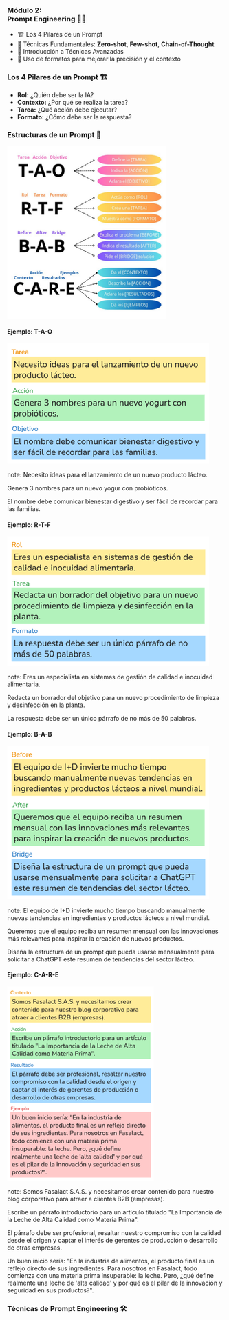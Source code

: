 
### Módulo 2:<br> Prompt Engineering 🚀✨

- 🏗️ Los 4 Pilares de un Prompt  <!-- .element: class="fragment" data-fragment-index="1" -->
- 🧠 Técnicas Fundamentales:<!-- .element: class="fragment" data-fragment-index="2" --> **Zero-shot**<!-- .element: class="fragment" data-fragment-index="2" -->, **Few-shot**<!-- .element: class="fragment" data-fragment-index="2" -->, **Chain-of-Thought**<!-- .element: class="fragment" data-fragment-index="2" -->
- 🚀 Introducción a Técnicas Avanzadas  <!-- .element: class="fragment" data-fragment-index="3" -->
- 📝 Uso de formatos para mejorar la precisión y el contexto  <!-- .element: class="fragment" data-fragment-index="4" -->



### Los 4 Pilares de un Prompt 🏗️

- **Rol:** ¿Quién debe ser la IA?
- **Contexto:** ¿Por qué se realiza la tarea?
- **Tarea:** ¿Qué acción debe ejecutar?
- **Formato:** ¿Cómo debe ser la respuesta?


### Estructuras de un Prompt 🧩

<img src="../assets/images/module-2/prompt-schemas.png" alt="esquemas de prompts" style="height:400px" />


#### Ejemplo: T-A-O

![tao](../assets/images/module-2/esquema-t-a-o.png)

note:
Necesito ideas para el lanzamiento de un nuevo producto lácteo.

Genera 3 nombres para un nuevo yogur con probióticos.

El nombre debe comunicar bienestar digestivo y ser fácil de recordar para las familias.



#### Ejemplo: R-T-F

![rtf](../assets/images/module-2/esquema-r-t-f.png)

note:
Eres un especialista en sistemas de gestión de calidad e inocuidad alimentaria.

Redacta un borrador del objetivo para un nuevo procedimiento de limpieza y desinfección en la planta.

La respuesta debe ser un único párrafo de no más de 50 palabras.


#### Ejemplo: B-A-B

![rtf](../assets/images/module-2/esquema-b-a-b.png)

note:
El equipo de I+D invierte mucho tiempo buscando manualmente nuevas tendencias en ingredientes y productos lácteos a nivel mundial.

Queremos que el equipo reciba un resumen mensual con las innovaciones más relevantes para inspirar la creación de nuevos productos.

Diseña la estructura de un prompt que pueda usarse mensualmente para solicitar a ChatGPT este resumen de tendencias del sector lácteo.


#### Ejemplo: C-A-R-E

<img src="../assets/images/module-2/esquema-c-a-r-e.png" alt="esquema C-A-R-E" style="height:450px" />

note:
Somos Fasalact S.A.S. y necesitamos crear contenido para nuestro blog corporativo para atraer a clientes B2B (empresas).

Escribe un párrafo introductorio para un artículo titulado "La Importancia de la Leche de Alta Calidad como Materia Prima".

El párrafo debe ser profesional, resaltar nuestro compromiso con la calidad desde el origen y captar el interés de gerentes de producción o desarrollo de otras empresas.

Un buen inicio sería: "En la industria de alimentos, el producto final es un reflejo directo de sus ingredientes. Para nosotros en Fasalact, todo comienza con una materia prima insuperable: la leche. Pero, ¿qué define realmente una leche de 'alta calidad' y por qué es el pilar de la innovación y seguridad en sus productos?".



### Técnicas de Prompt Engineering 🛠️

